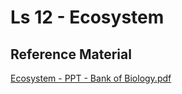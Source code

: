# Ls 12 - Ecosystem

## Reference Material

[Ecosystem - PPT - Bank of Biology.pdf](https://drive.google.com/file/d/1EiG51-lYFpYqhPb7hBzBgDGKcscJzL4D/view?usp=drive\_link)
